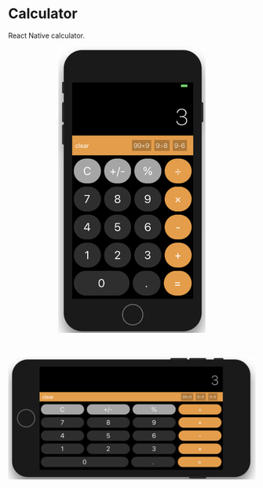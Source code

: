 # Calculator

React Native calculator.

<p align="center">
  <img src="https://github.com/clarketm/calculator/blob/develop/res/portrait.png" width="300">
</p>

<br />

<p align="center">
  <img src="https://github.com/clarketm/calculator/blob/develop/res/landscape.png" width="600">
</p>
